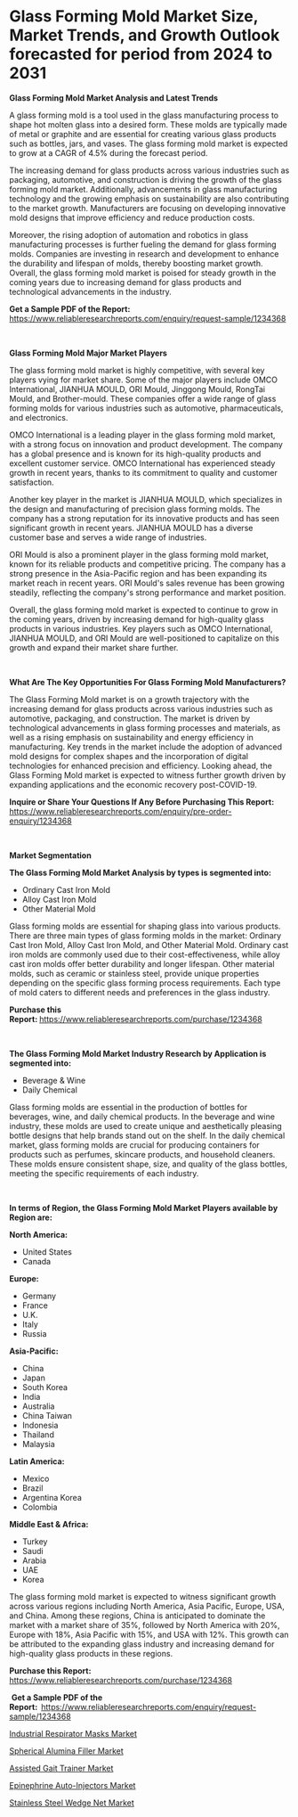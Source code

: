 <p><h1>Glass Forming Mold Market Size, Market Trends, and Growth Outlook forecasted for period from 2024 to 2031</h1></p><p><strong>Glass Forming Mold Market Analysis and Latest Trends</strong></p>
<p><p>A glass forming mold is a tool used in the glass manufacturing process to shape hot molten glass into a desired form. These molds are typically made of metal or graphite and are essential for creating various glass products such as bottles, jars, and vases. The glass forming mold market is expected to grow at a CAGR of 4.5% during the forecast period.</p><p>The increasing demand for glass products across various industries such as packaging, automotive, and construction is driving the growth of the glass forming mold market. Additionally, advancements in glass manufacturing technology and the growing emphasis on sustainability are also contributing to the market growth. Manufacturers are focusing on developing innovative mold designs that improve efficiency and reduce production costs. </p><p>Moreover, the rising adoption of automation and robotics in glass manufacturing processes is further fueling the demand for glass forming molds. Companies are investing in research and development to enhance the durability and lifespan of molds, thereby boosting market growth. Overall, the glass forming mold market is poised for steady growth in the coming years due to increasing demand for glass products and technological advancements in the industry.</p></p>
<p><strong>Get a Sample PDF of the Report:&nbsp;</strong> <a href="https://www.reliableresearchreports.com/enquiry/request-sample/1234368">https://www.reliableresearchreports.com/enquiry/request-sample/1234368</a></p>
<p>&nbsp;</p>
<p><strong>Glass Forming Mold Major Market Players</strong></p>
<p><p>The glass forming mold market is highly competitive, with several key players vying for market share. Some of the major players include OMCO International, JIANHUA MOULD, ORI Mould, Jinggong Mould, RongTai Mould, and Brother-mould. These companies offer a wide range of glass forming molds for various industries such as automotive, pharmaceuticals, and electronics.</p><p>OMCO International is a leading player in the glass forming mold market, with a strong focus on innovation and product development. The company has a global presence and is known for its high-quality products and excellent customer service. OMCO International has experienced steady growth in recent years, thanks to its commitment to quality and customer satisfaction.</p><p>Another key player in the market is JIANHUA MOULD, which specializes in the design and manufacturing of precision glass forming molds. The company has a strong reputation for its innovative products and has seen significant growth in recent years. JIANHUA MOULD has a diverse customer base and serves a wide range of industries.</p><p>ORI Mould is also a prominent player in the glass forming mold market, known for its reliable products and competitive pricing. The company has a strong presence in the Asia-Pacific region and has been expanding its market reach in recent years. ORI Mould's sales revenue has been growing steadily, reflecting the company's strong performance and market position.</p><p>Overall, the glass forming mold market is expected to continue to grow in the coming years, driven by increasing demand for high-quality glass products in various industries. Key players such as OMCO International, JIANHUA MOULD, and ORI Mould are well-positioned to capitalize on this growth and expand their market share further.</p></p>
<p>&nbsp;</p>
<p><strong>What Are The Key Opportunities For Glass Forming Mold Manufacturers?</strong></p>
<p><p>The Glass Forming Mold market is on a growth trajectory with the increasing demand for glass products across various industries such as automotive, packaging, and construction. The market is driven by technological advancements in glass forming processes and materials, as well as a rising emphasis on sustainability and energy efficiency in manufacturing. Key trends in the market include the adoption of advanced mold designs for complex shapes and the incorporation of digital technologies for enhanced precision and efficiency. Looking ahead, the Glass Forming Mold market is expected to witness further growth driven by expanding applications and the economic recovery post-COVID-19.</p></p>
<p><strong>Inquire or Share Your Questions If Any Before Purchasing This Report:</strong> <a href="https://www.reliableresearchreports.com/enquiry/pre-order-enquiry/1234368">https://www.reliableresearchreports.com/enquiry/pre-order-enquiry/1234368</a></p>
<p>&nbsp;</p>
<p><strong>Market Segmentation</strong></p>
<p><strong>The Glass Forming Mold Market Analysis by types is segmented into:</strong></p>
<p><ul><li>Ordinary Cast Iron Mold</li><li>Alloy Cast Iron Mold</li><li>Other Material Mold</li></ul></p>
<p><p>Glass forming molds are essential for shaping glass into various products. There are three main types of glass forming molds in the market: Ordinary Cast Iron Mold, Alloy Cast Iron Mold, and Other Material Mold. Ordinary cast iron molds are commonly used due to their cost-effectiveness, while alloy cast iron molds offer better durability and longer lifespan. Other material molds, such as ceramic or stainless steel, provide unique properties depending on the specific glass forming process requirements. Each type of mold caters to different needs and preferences in the glass industry.</p></p>
<p><strong>Purchase this Report:&nbsp;</strong><a href="https://www.reliableresearchreports.com/purchase/1234368">https://www.reliableresearchreports.com/purchase/1234368</a></p>
<p>&nbsp;</p>
<p><strong>The Glass Forming Mold Market Industry Research by Application is segmented into:</strong></p>
<p><ul><li>Beverage & Wine</li><li>Daily Chemical</li></ul></p>
<p><p>Glass forming molds are essential in the production of bottles for beverages, wine, and daily chemical products. In the beverage and wine industry, these molds are used to create unique and aesthetically pleasing bottle designs that help brands stand out on the shelf. In the daily chemical market, glass forming molds are crucial for producing containers for products such as perfumes, skincare products, and household cleaners. These molds ensure consistent shape, size, and quality of the glass bottles, meeting the specific requirements of each industry.</p></p>
<p>&nbsp;</p>
<p><strong>In terms of Region, the Glass Forming Mold Market Players available by Region are:</strong></p>
<p>
    <p> <strong> North America: </strong>
        <ul>
            <li>United States</li>
            <li>Canada</li>
        </ul>
        </p> 
    <p> <strong> Europe: </strong>
        <ul>
            <li>Germany</li>
            <li>France</li>
            <li>U.K.</li>
            <li>Italy</li>
            <li>Russia</li>
        </ul>
        </p> 
    <p> <strong> Asia-Pacific: </strong>
        <ul>
            <li>China</li>
            <li>Japan</li>
            <li>South Korea</li>
            <li>India</li>
            <li>Australia</li>
            <li>China Taiwan</li>
            <li>Indonesia</li>
            <li>Thailand</li>
            <li>Malaysia</li>
        </ul>
        </p> 
    <p> <strong> Latin America: </strong>
        <ul>
            <li>Mexico</li>
            <li>Brazil</li>
            <li>Argentina Korea</li>
            <li>Colombia</li>
        </ul>
        </p> 
    <p> <strong> Middle East & Africa: </strong>
        <ul>
            <li>Turkey</li>
            <li>Saudi</li>
            <li>Arabia</li>
            <li>UAE</li>
            <li>Korea</li>
        </ul>
    </p>
    </p>
<p><p>The glass forming mold market is expected to witness significant growth across various regions including North America, Asia Pacific, Europe, USA, and China. Among these regions, China is anticipated to dominate the market with a market share of 35%, followed by North America with 20%, Europe with 18%, Asia Pacific with 15%, and USA with 12%. This growth can be attributed to the expanding glass industry and increasing demand for high-quality glass products in these regions.</p></p>
<p><strong>Purchase this Report: </strong><a href="https://www.reliableresearchreports.com/purchase/1234368">https://www.reliableresearchreports.com/purchase/1234368</a></p>
<p>&nbsp;<strong>Get a Sample PDF of the Report:&nbsp;&nbsp;</strong><a href="https://www.reliableresearchreports.com/enquiry/request-sample/1234368">https://www.reliableresearchreports.com/enquiry/request-sample/1234368</a></p>
<p><strong></strong></p>
<p><p><a href="https://github.com/brentleyjimmiealvaradoz4l1rea/Market-Research-Report-List-1/blob/main/industrial-respirator-masks-market.md">Industrial Respirator Masks Market</a></p><p><a href="https://github.com/eeaveuhhh/Market-Research-Report-List-1/blob/main/spherical-alumina-filler-market.md">Spherical Alumina Filler Market</a></p><p><a href="https://github.com/YashRP12/Market-Research-Report-List-3/blob/main/assisted-gait-trainer-market.md">Assisted Gait Trainer Market</a></p><p><a href="https://github.com/khayangel/Market-Research-Report-List-2/blob/main/epinephrine-auto-injectors-market.md">Epinephrine Auto-Injectors Market</a></p><p><a href="https://github.com/Angelnienowdseej3e45z3p8c/Market-Research-Report-List-1/blob/main/stainless-steel-wedge-net-market.md">Stainless Steel Wedge Net Market</a></p></p>